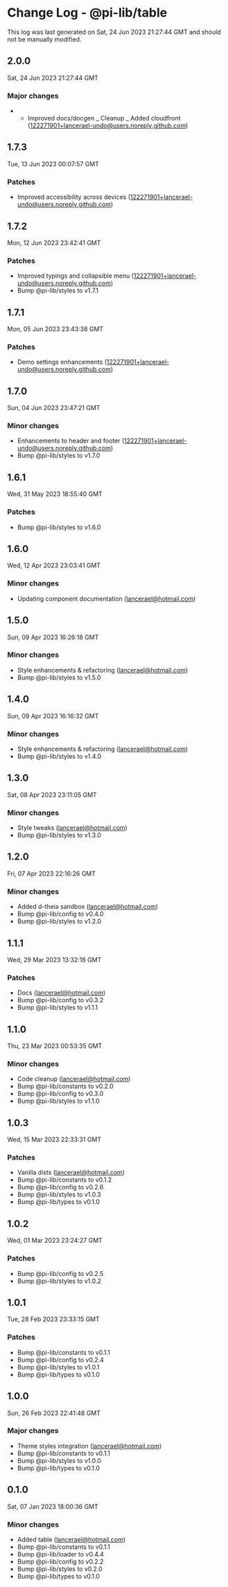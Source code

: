 # Change Log - @pi-lib/table

This log was last generated on Sat, 24 Jun 2023 21:27:44 GMT and should not be manually modified.

<!-- Start content -->

## 2.0.0

Sat, 24 Jun 2023 21:27:44 GMT

### Major changes

- - Improved docs/docgen _ Cleanup _ Added cloudfront (122271901+lancerael-undo@users.noreply.github.com)

## 1.7.3

Tue, 13 Jun 2023 00:07:57 GMT

### Patches

- Improved accessibility across devices (122271901+lancerael-undo@users.noreply.github.com)

## 1.7.2

Mon, 12 Jun 2023 23:42:41 GMT

### Patches

- Improved typings and collapsible menu (122271901+lancerael-undo@users.noreply.github.com)
- Bump @pi-lib/styles to v1.7.1

## 1.7.1

Mon, 05 Jun 2023 23:43:38 GMT

### Patches

- Demo settings enhancements (122271901+lancerael-undo@users.noreply.github.com)

## 1.7.0

Sun, 04 Jun 2023 23:47:21 GMT

### Minor changes

- Enhancements to header and footer (122271901+lancerael-undo@users.noreply.github.com)
- Bump @pi-lib/styles to v1.7.0

## 1.6.1

Wed, 31 May 2023 18:55:40 GMT

### Patches

- Bump @pi-lib/styles to v1.6.0

## 1.6.0

Wed, 12 Apr 2023 23:03:41 GMT

### Minor changes

- Updating component documentation (lancerael@hotmail.com)

## 1.5.0

Sun, 09 Apr 2023 16:26:18 GMT

### Minor changes

- Style enhancements & refactoring (lancerael@hotmail.com)
- Bump @pi-lib/styles to v1.5.0

## 1.4.0

Sun, 09 Apr 2023 16:16:32 GMT

### Minor changes

- Style enhancements & refactoring (lancerael@hotmail.com)
- Bump @pi-lib/styles to v1.4.0

## 1.3.0

Sat, 08 Apr 2023 23:11:05 GMT

### Minor changes

- Style tweaks (lancerael@hotmail.com)
- Bump @pi-lib/styles to v1.3.0

## 1.2.0

Fri, 07 Apr 2023 22:16:26 GMT

### Minor changes

- Added d-theia sandbox (lancerael@hotmail.com)
- Bump @pi-lib/config to v0.4.0
- Bump @pi-lib/styles to v1.2.0

## 1.1.1

Wed, 29 Mar 2023 13:32:18 GMT

### Patches

- Docs (lancerael@hotmail.com)
- Bump @pi-lib/config to v0.3.2
- Bump @pi-lib/styles to v1.1.1

## 1.1.0

Thu, 23 Mar 2023 00:53:35 GMT

### Minor changes

- Code cleanup (lancerael@hotmail.com)
- Bump @pi-lib/constants to v0.2.0
- Bump @pi-lib/config to v0.3.0
- Bump @pi-lib/styles to v1.1.0

## 1.0.3

Wed, 15 Mar 2023 22:33:31 GMT

### Patches

- Vanilla dists (lancerael@hotmail.com)
- Bump @pi-lib/constants to v0.1.2
- Bump @pi-lib/config to v0.2.6
- Bump @pi-lib/styles to v1.0.3
- Bump @pi-lib/types to v0.1.0

## 1.0.2

Wed, 01 Mar 2023 23:24:27 GMT

### Patches

- Bump @pi-lib/config to v0.2.5
- Bump @pi-lib/styles to v1.0.2

## 1.0.1

Tue, 28 Feb 2023 23:33:15 GMT

### Patches

- Bump @pi-lib/constants to v0.1.1
- Bump @pi-lib/config to v0.2.4
- Bump @pi-lib/styles to v1.0.1
- Bump @pi-lib/types to v0.1.0

## 1.0.0

Sun, 26 Feb 2023 22:41:48 GMT

### Major changes

- Theme styles integration (lancerael@hotmail.com)
- Bump @pi-lib/constants to v0.1.1
- Bump @pi-lib/styles to v1.0.0
- Bump @pi-lib/types to v0.1.0

## 0.1.0

Sat, 07 Jan 2023 18:00:36 GMT

### Minor changes

- Added table (lancerael@hotmail.com)
- Bump @pi-lib/constants to v0.1.1
- Bump @pi-lib/loader to v0.4.4
- Bump @pi-lib/config to v0.2.2
- Bump @pi-lib/styles to v0.2.0
- Bump @pi-lib/types to v0.1.0
